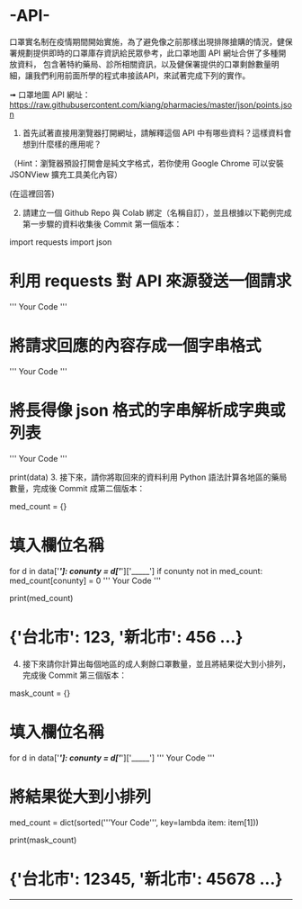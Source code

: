 # -API-
口罩實名制在疫情期間開始實施，為了避免像之前那樣出現排隊搶購的情況，健保署規劃提供即時的口罩庫存資訊給民眾參考，此口罩地圖 API 網址合併了多種開放資料，
包含著特約藥局、診所相關資訊，以及健保署提供的口罩剩餘數量明細，讓我們利用前面所學的程式串接該API，來試著完成下列的實作。

➟ 口罩地圖 API 網址：https://raw.githubusercontent.com/kiang/pharmacies/master/json/points.json

1. 首先試著直接用瀏覽器打開網址，請解釋這個 API 中有哪些資料？這樣資料會想到什麼樣的應用呢？

（Hint：瀏覽器預設打開會是純文字格式，若你使用 Google Chrome 可以安裝 JSONView 擴充工具美化內容）


(在這裡回答)

2. 請建立一個 Github Repo 與 Colab 綁定（名稱自訂），並且根據以下範例完成第一步驟的資料收集後 Commit 第一個版本：

import requests
import json


# 利用 requests 對 API 來源發送一個請求
'''
Your Code
'''

# 將請求回應的內容存成一個字串格式
'''
Your Code
'''

# 將長得像 json 格式的字串解析成字典或列表
'''
Your Code
'''

print(data)
3. 接下來，請你將取回來的資料利用 Python 語法計算各地區的藥局數量，完成後 Commit 成第二個版本：

med_count = {}

# 填入欄位名稱
for d in data['_____']:
    conunty = d['_____']['_____']
    if conunty not in med_count:
         med_count[conunty] = 0
    '''
    Your Code
    '''

print(med_count)
# {'台北市': 123, '新北市': 456 ...}
4. 接下來請你計算出每個地區的成人剩餘口罩數量，並且將結果從大到小排列，完成後 Commit 第三個版本：

mask_count = {}

# 填入欄位名稱
for d in data['_____']:
    conunty = d['_____']['_____']
    '''
    Your Code
    '''

# 將結果從大到小排列
med_count = dict(sorted('''Your Code''', key=lambda item: item[1]))

print(mask_count)
# {'台北市': 12345, '新北市': 45678 ...}
---
